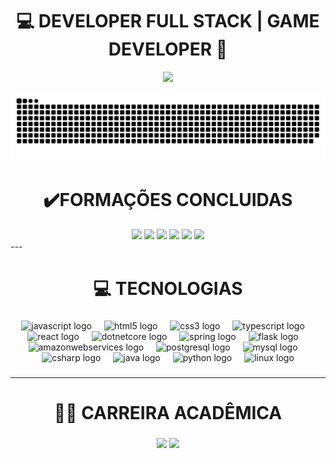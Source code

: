 <h1 align="Center">  💻 DEVELOPER FULL STACK | GAME DEVELOPER 🥷 </h1>

<p align="center">
  <!-- Typing SVG by DenverCoder1 - https://github.com/DenverCoder1/readme-typing-svg -->
  <a href="https://github.com/DenverCoder1/readme-typing-svg">
    <img src="https://readme-typing-svg.demolab.com/?lines=DEVELOPER%20FULL STACK%20AND%20GAME%20DEVELOPER;EXPERIENCED%20WEB DEVELOPER%2FFULL STACK%20;&font=Fira%20Code&center=true&width=540&height=45&color=f75c7e&vCenter=true&pause=1000&size=22" /></a>
</p>
</p>
<picture>
  <source
    media="(prefers-color-scheme: dark)"
    srcset="https://raw.githubusercontent.com/platane/snk/output/github-contribution-grid-snake-dark.svg"
  />
  <source
    media="(prefers-color-scheme: light)"
    srcset="https://raw.githubusercontent.com/platane/snk/output/github-contribution-grid-snake.svg"
  />
  <img
    alt="github contribution grid snake animation"
    src="https://raw.githubusercontent.com/platane/snk/output/github-contribution-grid-snake.svg"
  />
</picture>


<h1 align="Center">✔️FORMAÇÕES CONCLUIDAS</h1>
<div align="Center">
  
<img src="https://hermes.dio.me/tracks/0a65ba61-a8fa-46d9-88aa-dbebb029583e.png" width="70" />
<img src="https://hermes.dio.me/tracks/aa71615b-e701-4cec-bb64-71ba6974c5fe.png" width="70" />
<img src="https://hermes.dio.me/tracks/55e7040f-775b-47e5-a8fb-69d002ca17a9.png" width="70" />
<img src="https://hermes.dio.me/tracks/da6041a9-80ef-409e-bd50-5e7be4dfadf6.png" width="65" />
<img src="https://hermes.dio.me/tracks/225effc3-a4c4-44e9-ba7f-53caaaffbcec.png" width="65" />
<img src="https://hermes.dio.me/tracks/68c81887-a1c2-440d-a7ea-7777bc10cd41.png" width="60" />

</div>
---
<h1 align="center">💻 TECNOLOGIAS</h1>

###
<div align="center">
  <img src="https://cdn.jsdelivr.net/gh/devicons/devicon/icons/javascript/javascript-original.svg" height="40" alt="javascript logo"  />
  <img width="12" />
  <img src="https://cdn.jsdelivr.net/gh/devicons/devicon/icons/html5/html5-original.svg" height="40" alt="html5 logo"  />
  <img width="12" />
  <img src="https://cdn.jsdelivr.net/gh/devicons/devicon/icons/css3/css3-original.svg" height="40" alt="css3 logo"  />
  <img width="12" />
  <img src="https://cdn.jsdelivr.net/gh/devicons/devicon/icons/typescript/typescript-original.svg" height="40" alt="typescript logo"  />
  <img width="12" />
  <img src="https://cdn.jsdelivr.net/gh/devicons/devicon/icons/react/react-original.svg" height="40" alt="react logo"  />
  <img width="12" />
  <img src="https://cdn.jsdelivr.net/gh/devicons/devicon/icons/dotnetcore/dotnetcore-original.svg" height="40" alt="dotnetcore logo"  />
  <img width="12" />
  <img src="https://cdn.jsdelivr.net/gh/devicons/devicon/icons/spring/spring-original.svg" height="40" alt="spring logo"  />
  <img width="12" />
  <img src="https://skillicons.dev/icons?i=flask" height="40" alt="flask logo"  />
  <img width="12" />
  <img src="https://skillicons.dev/icons?i=aws" height="40" alt="amazonwebservices logo"  />
  <img width="12" />
  <img src="https://cdn.jsdelivr.net/gh/devicons/devicon/icons/postgresql/postgresql-original.svg" height="40" alt="postgresql logo"  />
  <img width="12" />
  <img src="https://cdn.jsdelivr.net/gh/devicons/devicon/icons/mysql/mysql-original.svg" height="40" alt="mysql logo"  />
  <img width="12" />
  <img src="https://cdn.jsdelivr.net/gh/devicons/devicon/icons/csharp/csharp-original.svg" height="40" alt="csharp logo"  />
  <img width="12" />
  <img src="https://skillicons.dev/icons?i=java" height="40" alt="java logo"  />
  <img width="12" />
  <img src="https://cdn.jsdelivr.net/gh/devicons/devicon/icons/python/python-original.svg" height="40" alt="python logo"  />
  <img width="12" />
  <img src="https://cdn.jsdelivr.net/gh/devicons/devicon/icons/linux/linux-original.svg" height="40" alt="linux logo"  />
</div>

###
---
<h1 align="Center">🧑‍🎓 CARREIRA ACADÊMICA</h1>

###
<div align="Center">
  
<img src="https://sia.estacio.br/sianet/Content/SiteNovo/dist/img/icones/ico-estacio.png" width="70" />
<img src="https://moodle.ifrs.edu.br/pluginfile.php/1/theme_academi/logo/1687732948/Logo_04.png" width="200" />

</div>

###
